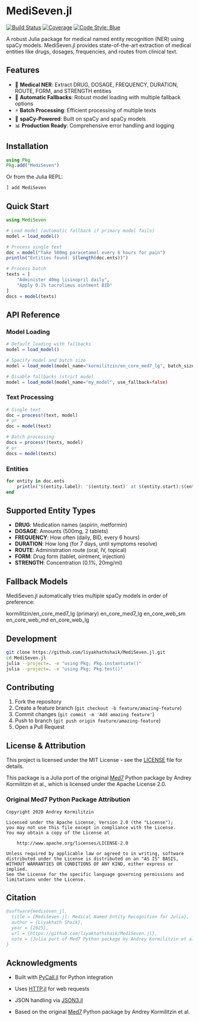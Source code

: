 # MediSeven.jl

[![Build Status](https://github.com/liyakhathshaik/MediSeven.jl/actions/workflows/CI.yml/badge.svg?branch=main)](https://github.com/liyakhathshaik/MediSeven.jl/actions/workflows/CI.yml?query=branch%3Amain)
[![Coverage](https://codecov.io/gh/liyakhathshaik/MediSeven.jl/branch/main/graph/badge.svg)](https://codecov.io/gh/liyakhathshaik/MediSeven.jl)
[![Code Style: Blue](https://img.shields.io/badge/code%20style-blue-4495d1.svg)](https://github.com/invenia/BlueStyle)

A robust Julia package for medical named entity recognition (NER) using spaCy models. MediSeven.jl provides state-of-the-art extraction of medical entities like drugs, dosages, frequencies, and routes from clinical text.

## Features

- 🏥 **Medical NER**: Extract DRUG, DOSAGE, FREQUENCY, DURATION, ROUTE, FORM, and STRENGTH entities
- 🔄 **Automatic Fallbacks**: Robust model loading with multiple fallback options
- ⚡ **Batch Processing**: Efficient processing of multiple texts
- 🤖 **spaCy-Powered**: Built on spaCy and spaCy models
- 📊 **Production Ready**: Comprehensive error handling and logging

## Installation

```julia
using Pkg
Pkg.add("MediSeven")
```

Or from the Julia REPL:
```julia
] add MediSeven
```

## Quick Start

```julia
using MediSeven

# Load model (automatic fallback if primary model fails)
model = load_model()

# Process single text
doc = model("Take 500mg paracetamol every 6 hours for pain")
println("Entities found: $(length(doc.ents))")

# Process batch
texts = [
    "Administer 40mg lisinopril daily", 
    "Apply 0.1% tacrolimus ointment BID"
]
docs = model(texts)
```

## API Reference

### Model Loading

```julia
# Default loading with fallbacks
model = load_model()

# Specify model and batch size
model = load_model(model_name="kormilitzin/en_core_med7_lg", batch_size=16)

# Disable fallbacks (strict mode)
model = load_model(model_name="my_model", use_fallback=false)
```

### Text Processing

```julia
# Single text
doc = process!(text, model)
# or
doc = model(text)

# Batch processing
docs = process!(texts, model)
# or 
docs = model(texts)
```

### Entities

```julia
for entity in doc.ents
    println("$(entity.label): '$(entity.text)' at $(entity.start):$(entity.stop)")
end
```

## Supported Entity Types

- **DRUG**: Medication names (aspirin, metformin)
- **DOSAGE**: Amounts (500mg, 2 tablets) 
- **FREQUENCY**: How often (daily, BID, every 6 hours)
- **DURATION**: How long (for 7 days, until symptoms resolve)
- **ROUTE**: Administration route (oral, IV, topical)
- **FORM**: Drug form (tablet, ointment, injection)
- **STRENGTH**: Concentration (0.1%, 20mg/ml)

## Fallback Models

MediSeven.jl automatically tries multiple spaCy models in order of preference:

kormilitzin/en_core_med7_lg (primary)
en_core_med7_lg
en_core_web_sm
en_core_web_md
en_core_web_lg

## Development

```bash
git clone https://github.com/liyakhathshaik/MediSeven.jl.git
cd MediSeven.jl
julia --project=. -e "using Pkg; Pkg.instantiate()"
julia --project=. -e "using Pkg; Pkg.test()"
```

## Contributing

1. Fork the repository
2. Create a feature branch (`git checkout -b feature/amazing-feature`)
3. Commit changes (`git commit -m 'Add amazing feature'`)
4. Push to branch (`git push origin feature/amazing-feature`)
5. Open a Pull Request



## License & Attribution

This project is licensed under the MIT License - see the [LICENSE](LICENSE) file for details.

This package is a Julia port of the original [Med7](https://github.com/kormilitzin/med7) Python package by Andrey Kormilitzin et al., which is licensed under the Apache License 2.0. 

### Original Med7 Python Package Attribution
```
Copyright 2020 Andrey Kormilitzin

Licensed under the Apache License, Version 2.0 (the "License");
you may not use this file except in compliance with the License.
You may obtain a copy of the License at

    http://www.apache.org/licenses/LICENSE-2.0

Unless required by applicable law or agreed to in writing, software
distributed under the License is distributed on an "AS IS" BASIS,
WITHOUT WARRANTIES OR CONDITIONS OF ANY KIND, either express or implied.
See the License for the specific language governing permissions and
limitations under the License.
```

## Citation

```bibtex
@software{mediseven_jl,
  title = {MediSeven.jl: Medical Named Entity Recognition for Julia},
  author = {Liyakhath Shaik},
  year = {2025},
  url = {https://github.com/liyakhathshaik/MediSeven.jl},
  note = {Julia port of Med7 Python package by Andrey Kormilitzin et al.}
}
```

## Acknowledgments

- Built with [PyCall.jl](https://github.com/JuliaPy/PyCall.jl) for Python integration
- Uses [HTTP.jl](https://github.com/JuliaWeb/HTTP.jl) for web requests
- JSON handling via [JSON3.jl](https://github.com/quinnj/JSON3.jl)

- Based on the original [Med7](https://github.com/kormilitzin/med7) Python package by Andrey Kormilitzin et al.
